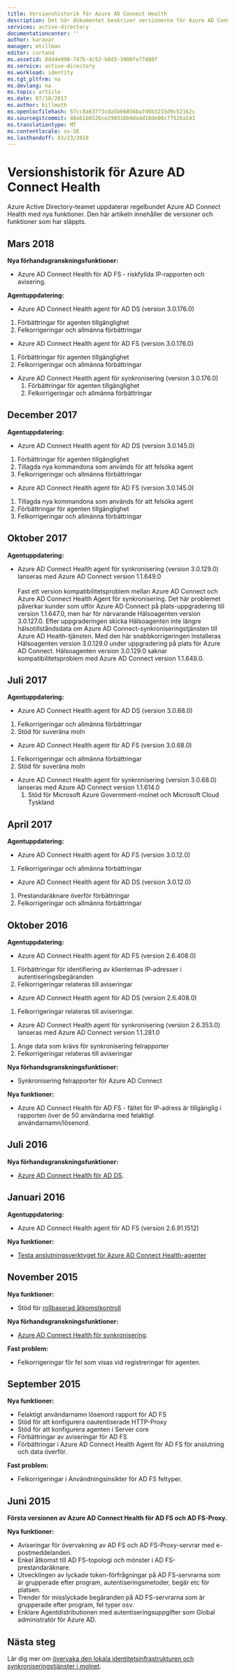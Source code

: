 ```yaml
---
title: Versionshistorik för Azure AD Connect Health
description: Det här dokumentet beskriver versionerna för Azure AD Connect Health och vad som har inkluderats i de versionerna.
services: active-directory
documentationcenter: ''
author: karavar
manager: mtillman
editor: curtand
ms.assetid: 8dd4e998-747b-4c52-b8d3-3900fe77d88f
ms.service: active-directory
ms.workload: identity
ms.tgt_pltfrm: na
ms.devlang: na
ms.topic: article
ms.date: 07/18/2017
ms.author: billmath
ms.openlocfilehash: 57cc8a63773cda5b66856ba7d6b3215d9c52162c
ms.sourcegitcommit: 48ab1b6526ce290316b9da4d18de00c77526a541
ms.translationtype: MT
ms.contentlocale: sv-SE
ms.lasthandoff: 03/23/2018
---
```

# <a name="azure-ad-connect-health-version-release-history"></a>Versionshistorik för Azure AD Connect Health
Azure Active Directory-teamet uppdaterar regelbundet Azure AD Connect Health med nya funktioner. Den här artikeln innehåller de versioner och funktioner som har släppts.

## <a name="march-2018"></a>Mars 2018
**Nya förhandsgranskningsfunktioner:**
* Azure AD Connect Health för AD FS - riskfyllda IP-rapporten och avisering.

**Agentuppdatering:**

*   Azure AD Connect Health agent för AD DS (version 3.0.176.0)
  1. Förbättringar för agenten tillgänglighet 
  2. Felkorrigeringar och allmänna förbättringar
*   Azure AD Connect Health agent för AD FS (version 3.0.176.0)
  1. Förbättringar för agenten tillgänglighet 
  2. Felkorrigeringar och allmänna förbättringar
* Azure AD Connect Health agent för synkronisering (version 3.0.176.0)
  1. Förbättringar för agenten tillgänglighet 
  2. Felkorrigeringar och allmänna förbättringar

## <a name="december-2017"></a>December 2017
**Agentuppdatering:**

*   Azure AD Connect Health agent för AD DS (version 3.0.145.0)
  1. Förbättringar för agenten tillgänglighet 
  2. Tillagda nya kommandona som används för att felsöka agent
  3. Felkorrigeringar och allmänna förbättringar
*   Azure AD Connect Health agent för AD FS (version 3.0.145.0)
  1. Tillagda nya kommandona som används för att felsöka agent
  2. Förbättringar för agenten tillgänglighet 
  3. Felkorrigeringar och allmänna förbättringar
  
## <a name="october-2017"></a>Oktober 2017
**Agentuppdatering:**

 * Azure AD Connect Health agent för synkronisering (version 3.0.129.0) lanseras med Azure AD Connect version 1.1.649.0
<br></br> Fast ett version kompatibilitetsproblem mellan Azure AD Connect och Azure AD Connect Health Agent för synkronisering. Det här problemet påverkar kunder som utför Azure AD Connect på plats-uppgradering till version 1.1.647.0, men har för närvarande Hälsoagenten version 3.0.127.0. Efter uppgraderingen skicka Hälsoagenten inte längre hälsotillståndsdata om Azure AD Connect-synkroniseringstjänsten till Azure AD Health-tjänsten. Med den här snabbkorrigeringen installeras Hälsoagenten version 3.0.129.0 under uppgradering på plats för Azure AD Connect. Hälsoagenten version 3.0.129.0 saknar kompatibilitetsproblem med Azure AD Connect version 1.1.649.0.

## <a name="july-2017"></a>Juli 2017
**Agentuppdatering:**

*   Azure AD Connect Health agent för AD DS (version 3.0.68.0)
  1. Felkorrigeringar och allmänna förbättringar
  2. Stöd för suveräna moln
*   Azure AD Connect Health agent för AD FS (version 3.0.68.0)
  1. Felkorrigeringar och allmänna förbättringar
  2. Stöd för suveräna moln
* Azure AD Connect Health agent för synkronisering (version 3.0.68.0) lanseras med Azure AD Connect version 1.1.614.0
  1. Stöd för Microsoft Azure Government-molnet och Microsoft Cloud Tyskland

## <a name="april-2017"></a>April 2017      
**Agentuppdatering:**

*   Azure AD Connect Health agent för AD FS (version 3.0.12.0)
  1. Felkorrigeringar och allmänna förbättringar
*   Azure AD Connect Health agent för AD DS (version 3.0.12.0)
  1. Prestandaräknare överför förbättringar
  2. Felkorrigeringar och allmänna förbättringar

## <a name="october-2016"></a>Oktober 2016
**Agentuppdatering:**

* Azure AD Connect Health agent för AD FS \(version 2.6.408.0\)
1. Förbättringar för identifiering av klienternas IP-adresser i autentiseringsbegäranden
2. Felkorrigeringar relateras till aviseringar
* Azure AD Connect Health agent för AD DS (version 2.6.408.0)
1. Felkorrigeringar relateras till aviseringar.
* Azure AD Connect Health agent för synkronisering (version 2.6.353.0) lanseras med Azure AD Connect version 1.1.281.0
1. Ange data som krävs för synkronisering felrapporter
2. Felkorrigeringar relateras till aviseringar

**Nya förhandsgranskningsfunktioner:**

* Synkronisering felrapporter för Azure AD Connect

**Nya funktioner:**

* Azure AD Connect Health för AD FS - fältet för IP-adress är tillgänglig i rapporten över de 50 användarna med felaktigt användarnamn/lösenord.

## <a name="july-2016"></a>Juli 2016
**Nya förhandsgranskningsfunktioner:**

* [Azure AD Connect Health för AD DS](active-directory-aadconnect-health-adds.md).

## <a name="january-2016"></a>Januari 2016
**Agentuppdatering:**

* Azure AD Connect Health agent för AD FS (version 2.6.91.1512)

**Nya funktioner:**

* [Testa anslutningsverktyget för Azure AD Connect Health-agenter](active-directory-aadconnect-health-agent-install.md#test-connectivity-to-azure-ad-connect-health-service)

## <a name="november-2015"></a>November 2015
**Nya funktioner:**

* Stöd för [rollbaserad åtkomstkontroll](active-directory-aadconnect-health-operations.md#manage-access-with-role-based-access-control)

**Nya förhandsgranskningsfunktioner:**

* [Azure AD Connect Health för synkronisering](active-directory-aadconnect-health-sync.md).

**Fast problem:**

* Felkorrigeringar för fel som visas vid registreringar för agenten.

## <a name="september-2015"></a>September 2015
**Nya funktioner:**

* Felaktigt användarnamn lösenord rapport för AD FS
* Stöd för att konfigurera oautentiserade HTTP-Proxy
* Stöd för att konfigurera agenten i Server core
* Förbättringar av aviseringar för AD FS
* Förbättringar i Azure AD Connect Health Agent för AD FS för anslutning och data överför.

**Fast problem:**

* Felkorrigeringar i Användningsinsikter för AD FS feltyper.

## <a name="june-2015"></a>Juni 2015
**Första versionen av Azure AD Connect Health för AD FS och AD FS-Proxy.**

**Nya funktioner:**

* Aviseringar för övervakning av AD FS och AD FS-Proxy-servrar med e-postmeddelanden.
* Enkel åtkomst till AD FS-topologi och mönster i AD FS-prestandaräknare.
* Utvecklingen av lyckade token-förfrågningar på AD FS-servrarna som är grupperade efter program, autentiseringsmetoder, begär etc för platsen.
* Trender för misslyckade begäranden på AD FS-servrarna som är grupperade efter program, fel typer osv.
* Enklare Agentdistributionen med autentiseringsuppgifter som Global administratör för Azure AD.  

## <a name="next-steps"></a>Nästa steg
Lär dig mer om [övervaka den lokala identitetsinfrastrukturen och synkroniseringstjänster i molnet](active-directory-aadconnect-health.md).

